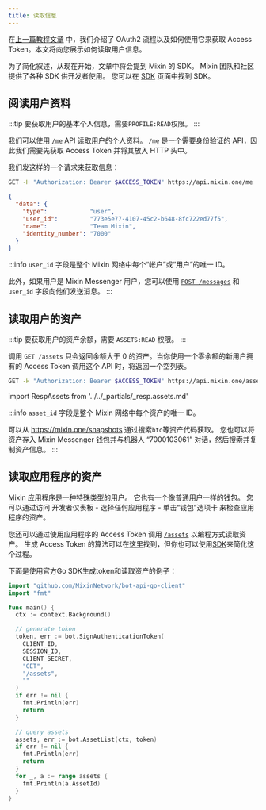 ```yaml
---
title: 读取信息
---
```


在[上一篇教程文章](./oauth) 中，我们介绍了 OAuth2 流程以及如何使用它来获取 Access Token。本文将向您展示如何读取用户信息。

为了简化叙述，从现在开始，文章中将会提到 Mixin 的 SDK。 Mixin 团队和社区提供了各种 SDK 供开发者使用。 您可以在 [SDK](/docs/resources/sdk) 页面中找到 SDK。

## 阅读用户资料

:::tip
要获取用户的基本个人信息，需要`PROFILE:READ`权限。
:::

我们可以使用 [`/me`](/docs/api/users/profile) API 读取用户的个人资料。 `/me` 是一个需要身份验证的 API，因此我们需要先获取 Access Token 并将其放入 HTTP 头中。

我们发这样的一个请求来获取信息：

```bash
GET -H "Authorization: Bearer $ACCESS_TOKEN" https://api.mixin.one/me
```

```json title="Response"
{
  "data": {
    "type":            "user",
    "user_id":         "773e5e77-4107-45c2-b648-8fc722ed77f5",
    "name":            "Team Mixin",
    "identity_number": "7000"
  }
}
```

:::info
`user_id` 字段是整个 Mixin 网络中每个“帐户”或“用户”的唯一 ID。

此外，如果用户是 Mixin Messenger 用户，您可以使用 [`POST /messages`](/docs/api/messages/send) 和 `user_id` 字段向他们发送消息。
:::

## 读取用户的资产

:::tip
要获取用户的资产余额，需要 `ASSETS:READ` 权限。
:::

调用 `GET /assets` 只会返回余额大于 0 的资产。当你使用一个零余额的新用户拥有的 Access Token 调用这个 API 时，将返回一个空列表。

```bash
GET -H "Authorization: Bearer $ACCESS_TOKEN" https://api.mixin.one/assets
```

import RespAssets from '../../_partials/_resp.assets.md'

<RespAssets />

:::info
`asset_id` 字段是整个 Mixin 网络中每个资产的唯一 ID。

可以从 <https://mixin.one/snapshots> 通过搜索`btc`等资产代码获取。 您也可以将资产存入 Mixin Messenger 钱包并与机器人 “7000103061” 对话，然后搜索并复制资产信息。
:::

## 读取应用程序的资产

Mixin 应用程序是一种特殊类型的用户。 它也有一个像普通用户一样的钱包。 您可以通过访问 开发者仪表板 - 选择任何应用程序 - 单击“钱包”选项卡 来检查应用程序的资产。

您还可以通过使用应用程序的 Access Token 调用 [`/assets`](/docs/api/assets/assets) 以编程方式读取资产。 生成 Access Token 的算法可以在[这里](../guide/generate-jwt-token)找到，但你也可以使用[SDK](/docs/resources/sdk)来简化这个过程。

下面是使用官方Go SDK生成token和读取资产的例子：

```go
import "github.com/MixinNetwork/bot-api-go-client"
import "fmt"

func main() {
  ctx := context.Background()

  // generate token
  token, err := bot.SignAuthenticationToken(
    CLIENT_ID,
    SESSION_ID,
    CLIENT_SECRET,
    "GET",
    "/assets",
    ""
  )
  if err != nil {
    fmt.Println(err)
    return
  }

  // query assets
  assets, err := bot.AssetList(ctx, token)
  if err != nil {
    fmt.Println(err)
    return
  }
  for _, a := range assets {
    fmt.Println(a.AssetId)
  }
}
```
